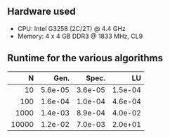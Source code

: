 ## Hardware used
* CPU: Intel G3258 (2C/2T) @ 4.4 GHz
* Memory: 4 x 4 GB DDR3 @ 1833 MHz, CL9

## Runtime for the various algorithms
|       N  |      Gen. |    Spec. |       LU |
|---------:|----------:|---------:|---------:|
|      10  |   5.6e-05 |  3.6e-05 |  1.5e-04 |
|     100  |   1.6e-04 |  1.0e-04 |  4.6e-04 |
|    1000  |   1.4e-03 |  8.9e-04 |  4.0e-02 |
|   10000  |   1.2e-02 |  7.0e-03 |  2.0e+01 |
